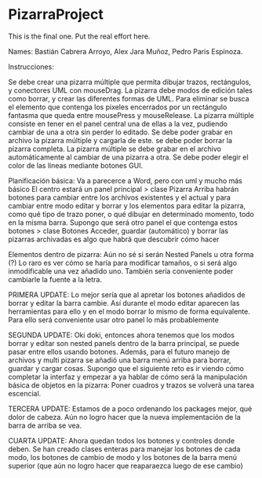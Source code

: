 # PizarraProject
This is the final one. Put the real effort here.

Names: Bastián Cabrera Arroyo, Alex Jara Muñoz, Pedro Paris Espinoza. 

Instrucciones:

Se debe crear una pizarra múltiple que permita dibujar trazos, rectángulos, 
y conectores UML con mouseDrag. La pizarra debe modos de edición tales 
como borrar, y crear las diferentes formas de UML. Para eliminar se busca 
el elemento que contenga los pixeles encerrados por un rectángulo 
fantasma que queda entre mousePress y mouseRelease. La pizarra 
múltiple consiste en tener en el panel central una de ellas a la vez, 
pudiendo cambiar de una a otra sin perder lo editado. Se debe poder 
grabar en archivo la pizarra múltiple y cargarla de este. se debe poder 
borrar la pizarra completa. La pizarra múltiple se debe grabar en el archivo 
automáticamente al cambiar de una pizarra a otra. Se debe poder elegir el 
color de las líneas mediante botones GUI. 

Planificación básica:
Va a parecerce a Word, pero con uml y mucho más básico
El centro estará un panel principal > clase Pizarra
Arriba habrán botones para cambiar entre los archivos existentes y el actual y para cambiar entre modo editar y borrar y los elementos para editar la pizarra, como qué tipo de trazo poner, o qué dibujar en determinado momento, todo en la misma barra.
Supongo que será otro panel el que contenga estos botones > clase Botones
Acceder, guardar (automático) y borrar las pizarras archivadas es algo que habrá que descubrir cómo hacer

Elementos dentro de pizarra: Aún no sé si serán Nested Panels u otra forma (?) Lo raro es ver cómo se haría para modificar tamaños, o si será algo inmodificable una vez añadido uno. También sería conveniente poder cambiarle la fuente a la letra. 

PRIMERA UPDATE: Lo mejor sería que al apretar los botones añadidos de borrar y editar la barra cambie. Así durante el modo editar aparecen las herramientas para ello y en el modo borrar lo mismo de forma equivalente. Para ello será conveniente usar otro panel lo más probablemente

SEGUNDA UPDATE: Oki doki, entonces ahora tenemos que los modos borrar y editar son nested panels dentro de la barra principal, se puede pasar entre ellos usando botones. Además, para el futuro manejo de archivos y multi pizarra se añadió una barra menú arriba para borrar, guardar y cargar cosas. Supongo que el siguiente reto es ir viendo cómo completar la interfaz y empezar a ya hablar de cómo será la manipulación básica de objetos en la pizarra: Poner cuadros y trazos se volverá una tarea escencial. 

TERCERA UPDATE: Estamos de a poco ordenando los packages mejor, qué dolor de cabeza. Aún no logro hacer que la nueva implementación de la barra de arriba se vea.

CUARTA UPDATE: Ahora quedan todos los botones y controles donde deben. Se han creado clases enteras para manejar los botones de cada modo, los botones de cambio de modo y los botones de la barra menú superior (que aún no logro hacer que reaparaezca luego de ese cambio)
